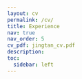 ```yaml
---
layout: cv
permalink: /cv/
title: Experience
nav: true
nav_order: 5
cv_pdf: jingtan_cv.pdf
description: 
toc:
  sidebar: left
---
```

